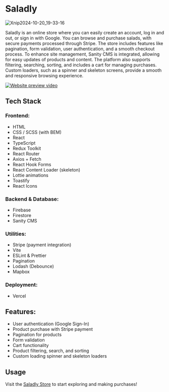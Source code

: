 # Saladly

![Xnip2024-10-20_19-33-16](https://github.com/user-attachments/assets/8142afeb-2893-4af8-b08d-71f8de8fba10)

Saladly is an online store where you can easily create an account, log in and out, or sign in with Google. You can browse and purchase salads, with secure payments processed through Stripe. The store includes features like pagination, form validation, user authentication, and a smooth checkout process. To enhance site management, Sanity CMS is integrated, allowing for easy updates of products and content. The platform also supports filtering, searching, sorting, and includes a cart for managing purchases. Custom loaders, such as a spinner and skeleton screens, provide a smooth and responsive browsing experience.

[![Website preview video](https://img.youtube.com/vi/TBbsExfvoZ8/hqdefault.jpg)](https://www.youtube.com/watch?v=TBbsExfvoZ8)

## Tech Stack

### Frontend:
- HTML
- CSS / SCSS (with BEM)
- React
- TypeScript
- Redux Toolkit
- React Router
- Axios + Fetch
- React Hook Forms
- React Content Loader (skeleton)
- Lottie animations
- Toastify
- React Icons

### Backend & Database:
- Firebase
- Firestore
- Sanity CMS

### Utilities:
- Stripe (payment integration)
- Vite
- ESLint & Prettier
- Pagination
- Lodash (Debounce)
- Mapbox

### Deployment:
- Vercel

## Features:
- User authentication (Google Sign-In)
- Product purchase with Stripe payment
- Pagination for products
- Form validation
- Cart functionality
- Product filtering, search, and sorting
- Custom loading spinner and skeleton loaders

## Usage
Visit the [Saladly Store](https://saladly-two.vercel.app/) to start exploring and making purchases!

